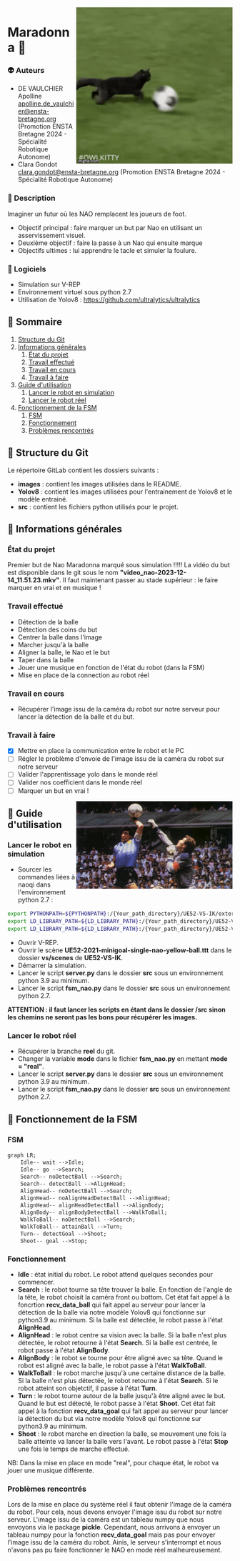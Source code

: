 <img align="right" src="images/cat.gif" alt="Éditer sur GitLab" width="350px"/>  

# Maradonna :japanese_goblin:


### :alien: Auteurs
* DE VAULCHIER Apolline <apolline.de_vaulchier@ensta-bretagne.org> (Promotion ENSTA Bretagne 2024 - Spécialité Robotique Autonome)
* Clara Gondot <clara.gondot@ensta-bretagne.org> (Promotion ENSTA Bretagne 2024 - Spécialité Robotique Autonome)

### :rabbit: Description
Imaginer un futur où les NAO remplacent les joueurs de foot. 

* Objectif principal : faire marquer un but par Nao en utilisant un asservissement visuel.
* Deuxième objectif : faire la passe à un Nao qui ensuite marque 
* Objectifs ultimes : lui apprendre le tacle et simuler la foulure.

### :blossom: Logiciels
* Simulation sur V-REP
* Environnement virtuel sous python 2.7
* Utilisation de Yolov8 : https://github.com/ultralytics/ultralytics


## :tumbler_glass: Sommaire
1. [Structure du Git](#structure-du-git)
2. [Informations générales](#informations-générales)
	1. [État du projet](#état-du-projet)
	2. [Travail effectué](#travail-effectué)
	3. [Travail en cours](#travail-en-cours)
    4. [Travail à faire](#travail-à-faire)
3. [Guide d'utilisation](#guide-dutilisation)
   1. [Lancer le robot en simulation](#lancer-le-robot-en-simulation)
   2. [Lancer le robot réel](#lancer-le-robot-réel)
4. [Fonctionnement de la FSM](#fonctionnement-de-la-fsm)
   1. [FSM](#fsm) 
   2. [Fonctionnement](#fonctionnement)
   3. [Problèmes rencontrés](#problèmes-rencontrés)

## :crown: Structure du Git
Le répertoire GitLab contient les dossiers suivants :
* **images** : contient les images utilisées dans le README.
* **Yolov8** : contient les images utilisées pour l'entrainement de Yolov8 et le modèle entrainé.
* **src** : contient les fichiers python utilisés pour le projet.

## :banana: Informations générales
### État du projet
Premier but de Nao Maradonna marqué sous simulation !!!!! 
La vidéo du but est disponible dans le git sous le nom **"video_nao-2023-12-14_11.51.23.mkv"**.
Il faut maintenant passer au stade supérieur : le faire marquer en vrai et en musique !

### Travail effectué
* Détection de la balle
* Détection des coins du but
* Centrer la balle dans l'image
* Marcher jusqu'à la balle
* Aligner la balle, le Nao et le but
* Taper dans la balle
* Jouer une musique en fonction de l'état du robot (dans la FSM)
* Mise en place de la connection au robot réel

### Travail en cours
* Récupérer l'image issu de la caméra du robot sur notre serveur pour lancer la détection de la balle et du but.

### Travail à faire
- [x] Mettre en place la communication entre le robot et le PC
- [ ] Régler le problème d'envoie de l'image issu de la caméra du robot sur notre serveur
- [ ] Valider l'apprentissage yolo dans le monde réel
- [ ] Valider nos coefficient dans le monde réel
- [ ] Marquer un but en vrai !
<img align="right" src="images/main_maradonna.jpg" alt="Éditer sur GitLab" width="350px"/>

## :rainbow: Guide d'utilisation
### Lancer le robot en simulation
+ Sourcer les commandes liées à naoqi dans l'environnement python 2.7 :
```bash
export PYTHONPATH=${PYTHONPATH}:/{Your_path_directory}/UE52-VS-IK/external-software/pynaoqi-python2.7-2.1.4.13-linux64
export LD_LIBRARY_PATH=${LD_LIBRARY_PATH}:/{Your_path_directory}/UE52-VS-IK/external-software/naolibs
export LD_LIBRARY_PATH=${LD_LIBRARY_PATH}:/{Your_path_directory}/UE52-VS-IK/external-software/naoqi-sdk-2.1.4.13-linux64/lib
```
* Ouvrir V-REP.
* Ouvrir le scène **UE52-2021-minigoal-single-nao-yellow-ball.ttt** dans le dossier **vs/scenes** de **UE52-VS-IK**.
* Démarrer la simulation.
* Lancer le script **server.py** dans le dossier **src** sous un environnement python 3.9 au minimum.
* Lancer le script **fsm_nao.py** dans le dossier **src** sous un environnement python 2.7.

**ATTENTION : il faut lancer les scripts en étant dans le dossier /src sinon les chemins ne seront pas les bons pour récupérer les images.**
### Lancer le robot réel
* Récupérer la branche **reel** du git.
* Changer la variable **mode** dans le fichier **fsm_nao.py** en mettant **mode = "real"**.
* Lancer le script **server.py** dans le dossier **src** sous un environnement python 3.9 au minimum.
* Lancer le script **fsm_nao.py** dans le dossier **src** sous un environnement python 2.7.

## :carousel_horse: Fonctionnement de la FSM
### FSM
```mermaid
graph LR;
    Idle-- wait -->Idle;
    Idle-- go -->Search;
    Search-- noDetectBall -->Search;
    Search-- detectBall -->AlignHead;
    AlignHead-- noDetectBall -->Search;
    AlignHead-- noAlignHeadDetectBall -->AlignHead;
    AlignHead-- alignHeadDetectBall -->AlignBody;
    AlignBody-- alignBodyDetectBall -->WalkToBall;
    WalkToBall-- noDetectBall -->Search;
    WalkToBall-- attainBall -->Turn;
    Turn-- detectGoal -->Shoot;
    Shoot-- goal -->Stop;
```

### Fonctionnement
* **Idle** : état initial du robot. Le robot attend quelques secondes pour commencer.
* **Search** : le robot tourne sa tête trouver la balle. En fonction de l'angle de la tête, le robot choisit la caméra front ou bottom.
Cet état fait appel à la foncrtion **recv_data_ball** qui fait appel au serveur pour lancer la détection de la balle via notre modèle Yolov8
qui fonctionne sur python3.9 au minimum. Si la balle est détectée, le robot passe à l'état **AlignHead**.
* **AlignHead** : le robot centre sa vision avec la balle. Si la balle n'est plus détectée, le robot retourne à l'état **Search**. Si la balle est centrée, le robot passe à l'état **AlignBody**.
* **AlignBody** : le robot se tourne pour être aligné avec sa tête. Quand le robot est aligné avec la balle, le robot passe à l'état **WalkToBall**.
* **WalkToBall** : le robot marche jusqu'à une certaine distance de la balle. Si la balle n'est plus détectée, le robot retourne à l'état **Search**. Si le robot atteint son objetctif, il passe à l'état **Turn**.
* **Turn** : le robot tourne autour de la balle jusqu'à être aligné avec le but. Quand le but est détecté, le robot passe à l'état **Shoot**. Cet état fait appel à la fonction
**recv_data_goal** qui fait appel au serveur pour lancer la détection du but via notre modèle Yolov8 qui fonctionne sur python3.9 au minimum.
* **Shoot** : le robot marche en direction la balle, se mouvement une fois la balle atteinte va lancer la balle vers l'avant. Le robot passe à l'état **Stop** une fois le temps de marche effectué.

NB: Dans la mise en place en mode "real", pour chaque état, le robot va jouer une musique différente.

### Problèmes rencontrés
Lors de la mise en place du système réel il faut obtenir l'image de la caméra du robot. Pour cela, nous devons envoyer l'image issu du robot sur notre serveur.
L'image issu de la caméra est un tableau numpy que nous envoyons via le package **pickle**. Cependant, nous arrivons à envoyer un tableau numpy pour la fonction
**recv_data_goal** mais pas pour envoyer l'image issu de la caméra du robot. Ainis, le serveur s'interrompt et nous n'avons pas pu faire fonctionner le NAO en mode réel malheureusement.
